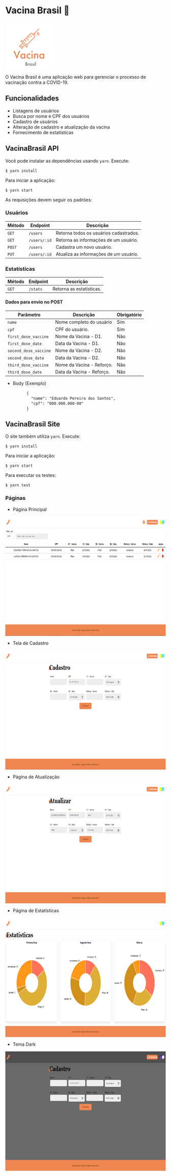 # Vacina Brasil 👋

<a>
  <img align="center"  height='150px' src="imagens/logo.JPG" />
</a>

O Vacina Brasil é uma aplicação web para gerenciar o processo de vacinação contra a COVID-19.

## Funcionalidades

- Listagens de usuários
- Busca por nome e CPF dos usuários
- Cadastro de usuários
- Alteração de cadastro e atualização da vacina
- Fornecimento de estatísticas

## VacinaBrasil API

Você pode instalar as dependências usando `yarn`. Execute:

```
$ yarn install
```

Para iniciar a aplicação:

```
$ yarn start
```

As requisições devem seguir os padrões:

### Usuários

| Método | Endpoint | Descrição |
|---|---|---|
| `GET` |`/users`|Retorna todos os usuários cadastrados. |
| `GET` |`/users/:id`|Retorna as informações de um usuário. |
| `POST` |`/users`| Cadastra um novo usuário. |
| `PUT` |`/users/:id`| Atualiza as informações de um usuário. |

### Estatísticas


| Método | Endpoint | Descrição |
|---|---|---|
| `GET` |`/stats`|Retorna as estatísticas. |


#### Dados para envio no POST

| Parâmetro | Descrição                | Obrigatório |
| --------- | ------------------------ | ------------
| `name`    | Nome completo do usuário | Sim
| `cpf`     | CPF do usuário.          | Sim
| `first_dose_vaccine`     | Nome da Vacina - D1.          | Não
| `first_dose_date`     | Data da Vacina - D1.          | Não
| `second_dose_vaccine`     | Nome da Vacina - D2.          | Não
| `second_dose_date`     | Data da Vacina - D2.        | Não
| `third_dose_vaccine`     | Nome da Vacina - Reforço.          | Não
| `third_dose_date`     |  Data da Vacina - Reforço.         | Não

- Body (Exemplo)

            {
              "name": "Eduardo Pereira dos Santos",
              "cpf": "000.000.000-00"
            }
            
## VacinaBrasil Site

O site também utiliza `yarn`. Execute:

```
$ yarn install
```

Para iniciar a aplicação:

```
$ yarn start
```

Para executar os testes:

```
$ yarn test
```
### Páginas

- Página Principal

 <img align="center"  height='374px' width=768px src="imagens/principal.png" />
 
- Tela de Cadastro

 <img align="center"  height='374px' width=768px src="imagens/cadastro.png" />

- Página de Atualização

 <img align="center"  height='374px' width=768px src="imagens/atualizar.png" />

- Página de Estatísticas

 <img align="center"  height='374px' width=768px src="imagens/estatisticas.png" />

- Tema Dark

 <img align="center"  height='374px' width=768px src="imagens/dark.png" />

